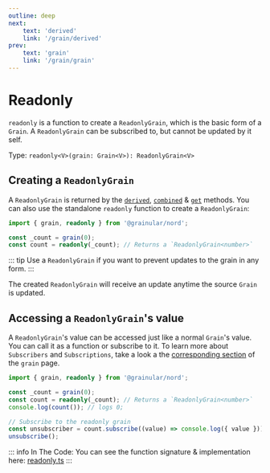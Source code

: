 ```yaml
---
outline: deep
next:
    text: 'derived'
    link: '/grain/derived'
prev:
    text: 'grain'
    link: '/grain/grain'
---
```


<!-- @format -->

# Readonly

`readonly` is a function to create a `ReadonlyGrain`, which is the basic form of a `Grain`. A `ReadonlyGrain` can be subscribed to, but cannot be updated by it self.

Type: `readonly<V>(grain: Grain<V>): ReadonlyGrain<V>`

## Creating a `ReadonlyGrain`

A `ReadonlyGrain` is returned by the [`derived`](./derived.md), [`combined`](./combined.md) & [`get`](./get.md) methods. You can also use the standalone `readonly` function to create a `ReadonlyGrain`:

```ts
import { grain, readonly } from '@grainular/nord';

const _count = grain(0);
const count = readonly(_count); // Returns a `ReadonlyGrain<number>`
```

::: tip
Use a `ReadonlyGrain` if you want to prevent updates to the grain in any form.
:::

The created `ReadonlyGrain` will receive an update anytime the source `Grain` is updated.

## Accessing a `ReadonlyGrain`'s value

A `ReadonlyGrain`'s value can be accessed just like a normal `Grain`'s value. You can call it as a function or subscribe to it. To learn more about `Subscribers` and `Subscriptions`, take a look a the [corresponding section](./grain.md#accessing-a-grains-current-value) of the `grain` page.

```ts
import { grain, readonly } from '@grainular/nord';

const _count = grain(0);
const count = readonly(_count); // Returns a `ReadonlyGrain<number>`
console.log(count()); // logs 0;

// Subscribe to the readonly grain
const unsubscriber = count.subscribe((value) => console.log({ value }));
unsubscribe();
```

::: info In The Code:
You can see the function signature & implementation here: [readonly.ts](https://github.com/IamSebastianDev/nord/blob/main/src/lib/grains/readonly.ts)
:::

<CodeLink name="readonly.ts" link="https://github.com/IamSebastianDev/nord/blob/main/src/lib/grains/readonly.ts"></CodeLink>
